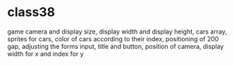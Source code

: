 # class38
game camera and display size, display width and display height, cars array, sprites for cars, color of cars according to their index, positioning of 200 gap, adjusting the forms input, title and button, position of camera, display width for x and index for y
